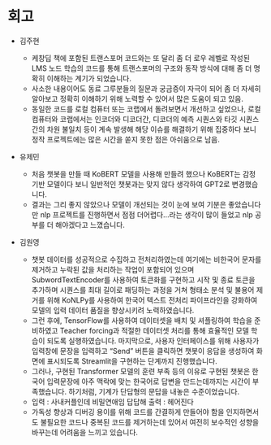 # 회고
- 김주현
    - 케창딥 책에 포함된 트랜스포머 코드와는 또 달리 좀 더 로우 레벨로 작성된 LMS 노드 학습의 코드를 통해 트랜스포머의 구조와 동작 방식에 대해 좀 더 명확히 이해하는 계기가 되었습니다.
    - 사소한 내용이어도 동료 그루분들의 질문과 궁금증이 자극이 되어 좀 더 자세히 알아보고 정확히 이해하기 위해 노력할 수 있어서 많은 도움이 되고 있음.
    - 동일한 코드를 로컬 컴퓨터 또는 코랩에서 돌려보면서 개선하고 싶었으나, 로컬 컴퓨터와 코랩에서는 인코더와 디코더간, 디코더의 예측 시퀀스와 타깃 시퀀스 간의 차원 불일치 등이 계속 발생해 해당 이슈를 해결하기 위해 집중하다 보니 정작 프로젝트에는 많은 시간을 쏟지 못한 점은 아쉬움으로 남음.

- 유제민
    - 처음 챗봇을 만들 때 KoBERT 모델을 사용해 만들려 했으나 KoBERT는 감정 기반 모델이다 보니 일반적인 챗봇과는 맞지 않다 생각하여 GPT2로 변경했습니다.
    - 결과는 그리 좋지 않았으나 모델이 개선되는 것이 눈에 보여 기분은 좋았습니다만 nlp 프로젝트를 진행하면서 점점 더어렵다…라는 생각이 많이 들었고 nlp 공부를 더 해야겠다고 느꼈습니다.
 
- 김원영
    - 챗봇 데이터를 성공적으로 수집하고 전처리하였는데 여기에는 비한국어 문자를 제거하고 누락된 값을 처리하는 작업이 포함되어 있으며 SubwordTextEncoder를 사용하여 토큰화를 구현하고 시작 및 종료 토큰을 추가하며  시퀀스를 최대 길이로 패딩하는 과정을 거쳐 형태소 분석 및 불용어 제거를 위해 KoNLPy를 사용하여 한국어 텍스트 전처리 파이프라인을 강화하여 모델의 입력 데이터 품질을 향상시키려 노력하였습니다.
    - 그런 후에,  TensorFlow를 사용하여 데이터셋을 배치 및 셔플링하여 학습을 준비하였고 Teacher forcing과 적절한 데이터셋 처리를 통해 효율적인 모델 학습이 되도록 실행하였습니다.  마지막으로, 사용자 인터페이스를 위해 사용자가 입력창에 문장을 입력하고 “Send” 버튼을 클릭하면 챗봇이 응답을 생성하여 화면에 표시되도록 Streamlit을 구현하는 단계까지 진행했습니다.
    - 그러나, 구현된 Transformer 모델의 훈련 부족 등의 이유로 구현된 챗봇은 한국어 입력문장에 아주 맥락에 맞는 한국어로 답변을 만드는데까지는 시간이 부족했습니다. 하기처럼, 기계가 단답형의 문답을 내놓은 수준이었습니다.
    - 입력 : 사내커플인데 비밀연애임 답답해
      출력 : 헤어진다
    - 가독성 향상과 디버깅 용이를 위해 코드를 간결하게 만들어야 함을 인지하면서도 불필요한 코드나 중복된 코드를 제거하는데 있어서 여전히 보수적인 성향을 바꾸는데 어려움을 느끼고 있습니다.
